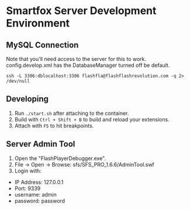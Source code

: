 # Smartfox Server Development Environment

## MySQL Connection

Note that you'll need access to the server for this to work.
config.develop.xml has the DatabaseManager turned off be default.

`ssh -L 3306:dblocalhost:3306 flashfla@flashflashrevolution.com -q 2> /dev/null`

## Developing

1. Run `./start.sh` after attaching to the container.
1. Build with `Ctrl + Shift + B` to build and reload your extensions.
1. Attach with `F5` to hit breakpoints.

## Server Admin Tool

1. Open the "FlashPlayerDebugger.exe".
1. File -> Open -> Browse: sfs/SFS_PRO_1.6.6/AdminTool.swf
1. Login with:
  - IP Address: 127.0.0.1
  - Port: 9339
  - username: admin
  - password: password
